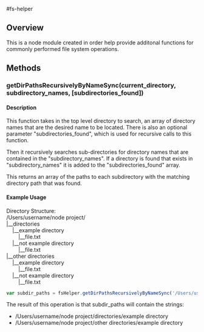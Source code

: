 #fs-helper

## Overview

This is a node module created in order help provide additonal functions for commonly performed file system operations.

## Methods

### getDirPathsRecursivelyByNameSync(current_directory, subdirectory_names, [subdirectories_found])
#### Description
This function takes in the top level directory to search, an array of directory names that are the desired name to be located. There is also an optional parameter "subdirectories_found", which is used for recursive calls to this function. 

Then it recursively searches sub-directories for directory names that are contained in the "subdirectory_names". If a directory is found that exists in "subdirectory_names" it is added to the "subdirectories_found" array.

This returns an array of the paths to each subdirectory with the matching directory path that was found.

#### Example Usage
Directory Structure:  
/Users/username/node project/  
|__directories  
&nbsp;&nbsp;&nbsp;&nbsp;|__example directory  
&nbsp;&nbsp;&nbsp;&nbsp;&nbsp;&nbsp;&nbsp;&nbsp;|__file.txt  
&nbsp;&nbsp;&nbsp;&nbsp;|__not example directory  
&nbsp;&nbsp;&nbsp;&nbsp;&nbsp;&nbsp;&nbsp;&nbsp;|__file.txt  
|__other directories  
&nbsp;&nbsp;&nbsp;&nbsp;|__example directory  
&nbsp;&nbsp;&nbsp;&nbsp;&nbsp;&nbsp;&nbsp;&nbsp;|__file.txt  
&nbsp;&nbsp;&nbsp;&nbsp;|__not example directory  
&nbsp;&nbsp;&nbsp;&nbsp;&nbsp;&nbsp;&nbsp;&nbsp;|__file.txt  

```javascript
var subdir_paths = fsHelper.getDirPathsRecursivelyByNameSync('/Users/username/node project/', ['example directory']);
```

The result of this operation is that subdir_paths will contain the strings:  
- /Users/username/node project/directories/example directory
- /Users/username/node project/other directories/example directory
 
